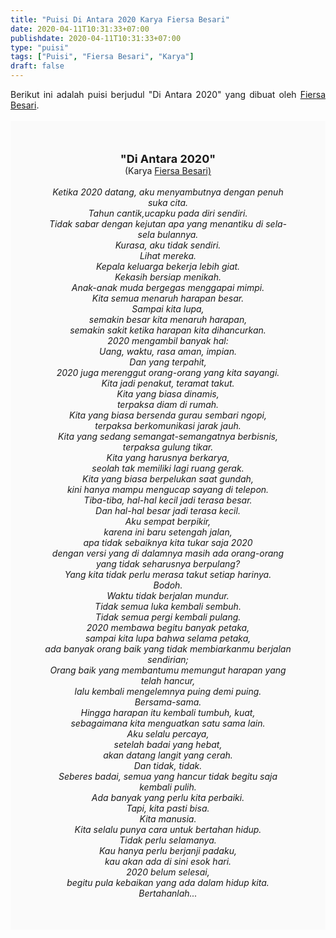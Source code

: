 ```yaml
---
title: "Puisi Di Antara 2020 Karya Fiersa Besari"
date: 2020-04-11T10:31:33+07:00
publishdate: 2020-04-11T10:31:33+07:00
type: "puisi"
tags: ["Puisi", "Fiersa Besari", "Karya"]
draft: false
---
```


<div dir="ltr" style="text-align: left;" trbidi="on"><div style="text-align: justify;">Berikut ini adalah puisi berjudul "Di Antara 2020" yang dibuat oleh <a href="https://www.youtube.com/user/fiersabesari" target="_blank">Fiersa Besari</a>. </div><div dir="ltr" style="text-align: left;" trbidi="on"><div dir="ltr" style="text-align: left;" trbidi="on"><div dir="ltr" style="text-align: left;" trbidi="on"><br /><div style="background: #FAFAFA; font-size: 14px; height: auto; margin: 0 auto; padding: 50px; text-align: center; width: auto;"><span style="font-size: 18px;"><b>"Di Antara 2020"</b></span><br />(Karya <a href="https://www.sekata.web.id/tags/fiersa-besari" target="_blank">Fiersa Besari)</a> <br /><br /><i>Ketika 2020 datang,
aku menyambutnya dengan penuh suka cita.<br />
Tahun cantik,ucapku pada diri sendiri.<br />
Tidak sabar dengan kejutan apa yang menantiku di sela-sela bulannya.<br />
Kurasa, aku tidak sendiri.<br />
Lihat mereka.<br />
Kepala keluarga bekerja lebih giat.<br />
Kekasih bersiap menikah.<br />
Anak-anak muda bergegas menggapai mimpi.<br />
Kita semua menaruh harapan besar.<br />
Sampai kita lupa,<br />
semakin besar kita menaruh harapan,<br />
semakin sakit ketika harapan kita dihancurkan.<br />
2020 mengambil banyak hal:<br />
Uang, waktu, rasa aman, impian.<br />
Dan yang terpahit,<br />
2020 juga merenggut orang-orang yang kita sayangi.<br />
Kita jadi penakut, teramat takut.<br />
Kita yang biasa dinamis,<br />
terpaksa diam di rumah.<br />
Kita yang biasa bersenda gurau sembari ngopi,<br />
terpaksa berkomunikasi jarak jauh.<br />
Kita yang sedang semangat-semangatnya berbisnis,<br />
terpaksa gulung tikar.<br />
Kita yang harusnya berkarya,<br />
seolah tak memiliki lagi ruang gerak.<br />
Kita yang biasa berpelukan saat gundah,<br />
kini hanya mampu mengucap sayang di telepon.<br />
Tiba-tiba, hal-hal kecil jadi terasa besar.<br />
Dan hal-hal besar jadi terasa kecil.<br />
Aku sempat berpikir,<br />
karena ini baru setengah jalan,<br />
apa tidak sebaiknya kita tukar saja 2020<br />
dengan versi yang di dalamnya masih ada orang-orang<br />
yang tidak seharusnya berpulang?<br />
Yang kita tidak perlu merasa takut setiap harinya.<br />
Bodoh.<br />
Waktu tidak berjalan mundur.<br />
Tidak semua luka kembali sembuh.<br />
Tidak semua pergi kembali pulang.<br />
2020 membawa begitu banyak petaka,<br />
sampai kita lupa bahwa selama petaka,<br />
ada banyak orang baik yang tidak membiarkanmu berjalan sendirian;<br />
Orang baik yang membantumu memungut harapan yang telah hancur,<br />
lalu kembali mengelemnya puing demi puing.<br />
Bersama-sama.<br />
Hingga harapan itu kembali tumbuh, kuat,<br />
sebagaimana kita menguatkan satu sama lain.<br />
Aku selalu percaya,<br />
setelah badai yang hebat,<br />
akan datang langit yang cerah.<br />
Dan tidak, tidak.<br />
Seberes badai, semua yang hancur tidak begitu saja kembali pulih.<br />
Ada banyak yang perlu kita perbaiki.<br />
Tapi, kita pasti bisa.<br />
Kita manusia.<br />
Kita selalu punya cara untuk bertahan hidup.<br />
Tidak perlu selamanya.<br />
Kau hanya perlu berjanji padaku,<br />
kau akan ada di sini esok hari.<br />
2020 belum selesai,<br />
begitu pula kebaikan yang ada dalam hidup kita.<br />
Bertahanlah...</i> </div></div></div></div></div>

